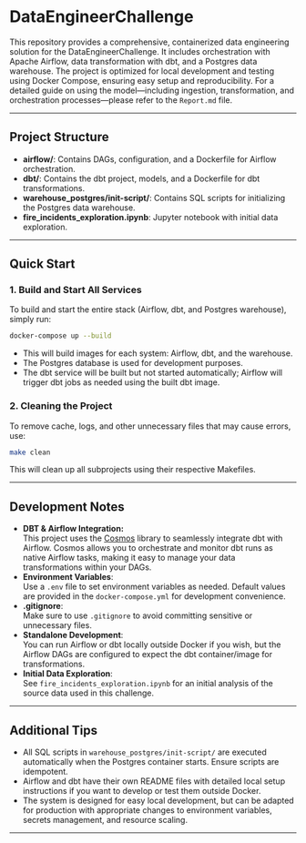 # DataEngineerChallenge

This repository provides a comprehensive, containerized data engineering solution for the DataEngineerChallenge. It includes orchestration with Apache Airflow, data transformation with dbt, and a Postgres data warehouse. The project is optimized for local development and testing using Docker Compose, ensuring easy setup and reproducibility. For a detailed guide on using the model—including ingestion, transformation, and orchestration processes—please refer to the `Report.md` file.

---

## Project Structure

- **airflow/**: Contains DAGs, configuration, and a Dockerfile for Airflow orchestration.
- **dbt/**: Contains the dbt project, models, and a Dockerfile for dbt transformations.
- **warehouse_postgres/init-script/**: Contains SQL scripts for initializing the Postgres data warehouse.
- **fire_incidents_exploration.ipynb**: Jupyter notebook with initial data exploration.

---

## Quick Start

### 1. Build and Start All Services

To build and start the entire stack (Airflow, dbt, and Postgres warehouse), simply run:

```sh
docker-compose up --build
```

- This will build images for each system: Airflow, dbt, and the warehouse.
- The Postgres database is used for development purposes.
- The dbt service will be built but not started automatically; Airflow will trigger dbt jobs as needed using the built dbt image.

### 2. Cleaning the Project

To remove cache, logs, and other unnecessary files that may cause errors, use:

```sh
make clean
```

This will clean up all subprojects using their respective Makefiles.

---

## Development Notes

- **DBT & Airflow Integration:**  
  This project uses the [Cosmos](https://github.com/astronomer/astronomer-cosmos) library to seamlessly integrate dbt with Airflow. Cosmos allows you to orchestrate and monitor dbt runs as native Airflow tasks, making it easy to manage your data transformations within your DAGs.
- **Environment Variables**:  
  Use a `.env` file to set environment variables as needed. Default values are provided in the `docker-compose.yml` for development convenience.
- **.gitignore**:  
  Make sure to use `.gitignore` to avoid committing sensitive or unnecessary files.
- **Standalone Development**:  
  You can run Airflow or dbt locally outside Docker if you wish, but the Airflow DAGs are configured to expect the dbt container/image for transformations.
- **Initial Data Exploration**:  
  See `fire_incidents_exploration.ipynb` for an initial analysis of the source data used in this challenge.

---

## Additional Tips

- All SQL scripts in `warehouse_postgres/init-script/` are executed automatically when the Postgres container starts. Ensure scripts are idempotent.
- Airflow and dbt have their own README files with detailed local setup instructions if you want to develop or test them outside Docker.
- The system is designed for easy local development, but can be adapted for production with appropriate changes to environment variables, secrets management, and resource scaling.

---
```
